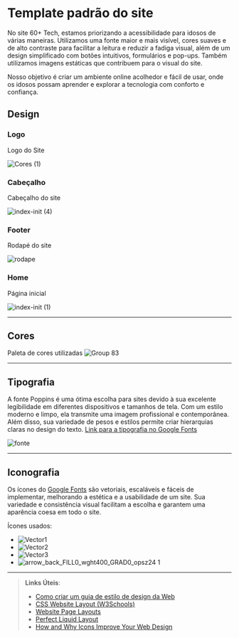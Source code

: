 # Template padrão do site

No site 60+ Tech, estamos priorizando a acessibilidade para idosos de várias maneiras. Utilizamos uma fonte maior e mais visível,
cores suaves e de alto contraste para facilitar a leitura e reduzir a fadiga visual, além de um design simplificado com botões intuitivos, formulários e pop-ups. Também utilizamos imagens estáticas que contribuem para o visual do site.

Nosso objetivo é criar um ambiente online acolhedor e fácil de usar, onde os idosos possam aprender e explorar a tecnologia com conforto e confiança.


## Design

### Logo
Logo do Site

![Cores (1)](https://github.com/ICEI-PUC-Minas-PMV-SI/pmv-si-2024-1-pe1-t5-60tech/assets/71785328/c3d79d66-f1b7-4911-a4d3-0f471335afea)

### Cabeçalho
Cabeçalho do site

![index-init (4)](https://github.com/ICEI-PUC-Minas-PMV-SI/pmv-si-2024-1-pe1-t5-60tech/assets/71785328/8c4bd253-8d58-4f3e-8fc5-f04550cffd35)


### Footer
Rodapé do site

![rodape](https://github.com/ICEI-PUC-Minas-PMV-SI/pmv-si-2024-1-pe1-t5-60tech/assets/71785328/fe750599-2955-478c-9c81-d7fbaaca2f2f)

### Home
Página inicial

![index-init (1)](https://github.com/ICEI-PUC-Minas-PMV-SI/pmv-si-2024-1-pe1-t5-60tech/assets/71785328/63108654-6df0-4476-ad36-df02dad8f2dd)


__________________________________________________________________________________________________________________________________________________



## Cores
Paleta de cores utilizadas
![Group 83](https://github.com/ICEI-PUC-Minas-PMV-SI/pmv-si-2024-1-pe1-t5-60tech/assets/71785328/3012b0ef-a5cd-4fbd-a528-16edee1fc8d0)

__________________________________________________________________________________________________________________________________________________


## Tipografia

A fonte Poppins é uma ótima escolha para sites devido à sua excelente legibilidade em diferentes dispositivos e tamanhos de tela. Com um estilo moderno e limpo, ela transmite uma imagem profissional e contemporânea. Além disso, sua variedade de pesos e estilos permite criar hierarquias claras no design do texto. [Link para a tipografia no Google Fonts](https://fonts.google.com/specimen/Poppins)

![fonte](https://github.com/ICEI-PUC-Minas-PMV-SI/pmv-si-2024-1-pe1-t5-60tech/assets/123830292/a4157c78-1d0f-4c42-9476-76e28ed8854c)


__________________________________________________________________________________________________________________________________________________


## Iconografia

Os ícones do [Google Fonts](https://fonts.google.com/icons) são vetoriais, escaláveis e fáceis de implementar, melhorando a estética e a usabilidade de um site. Sua variedade e consistência visual facilitam a escolha e garantem uma aparência coesa em todo o site. 

Ícones usados: 

* ![Vector1](https://github.com/ICEI-PUC-Minas-PMV-SI/pmv-si-2024-1-pe1-t5-60tech/assets/123830292/9c07af70-8d8b-4f46-851a-a206acf79136)
* ![Vector2](https://github.com/ICEI-PUC-Minas-PMV-SI/pmv-si-2024-1-pe1-t5-60tech/assets/123830292/ecee3cf9-821f-425a-a207-bf10b4fb7b0e)
* ![Vector3](https://github.com/ICEI-PUC-Minas-PMV-SI/pmv-si-2024-1-pe1-t5-60tech/assets/123830292/573e07c4-17a1-4b20-ae89-7e89da0f6789)
* ![arrow_back_FILL0_wght400_GRAD0_opsz24 1](https://github.com/ICEI-PUC-Minas-PMV-SI/pmv-si-2024-1-pe1-t5-60tech/assets/123830292/7d6e1d9e-b3be-4b69-9cd7-7d9b389ee165)



__________________________________________________________________________________________________________________________________________________




> **Links Úteis**:
>
> -  [Como criar um guia de estilo de design da Web](https://edrodrigues.com.br/blog/como-criar-um-guia-de-estilo-de-design-da-web/#)
> - [CSS Website Layout (W3Schools)](https://www.w3schools.com/css/css_website_layout.asp)
> - [Website Page Layouts](http://www.cellbiol.com/bioinformatics_web_development/chapter-3-your-first-web-page-learning-html-and-css/website-page-layouts/)
> - [Perfect Liquid Layout](https://matthewjamestaylor.com/perfect-liquid-layouts)
> - [How and Why Icons Improve Your Web Design](https://usabilla.com/blog/how-and-why-icons-improve-you-web-design/)

